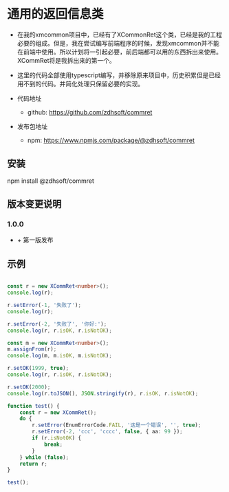 # 通用的返回信息类
-  在我的xmcommon项目中，已经有了XCommonRet这个类，已经是我的工程必要的组成。但是，我在尝试编写前端程序的时候，发现xmcommon并不能在前端中使用。所以计划将一引起必要，前后端都可以用的东西拆出来使用。XCommRet将是我拆出来的第一个。
- 这里的代码全部使用typescript编写，并移除原来项目中，历史积累但是已经用不到的代码。并简化处理只保留必要的实现。

- 代码地址
  - github: https://github.com/zdhsoft/commret

- 发布包地址
  - npm: https://www.npmjs.com/package/@zdhsoft/commret

## 安装

npm install @zdhsoft/commret

## 版本变更说明
### 1.0.0
- \+ 第一版发布

## 示例
```typescript

const r = new XCommRet<number>();
console.log(r);

r.setError(-1, '失败了');
console.log(r);

r.setError(-2, '失败了', '你好:');
console.log(r, r.isOK, r.isNotOK);

const m = new XCommRet<number>();
m.assignFrom(r);
console.log(m, m.isOK, m.isNotOK);

r.setOK(1999, true);
console.log(r, r.isOK, r.isNotOK);

r.setOK(2000);
console.log(r.toJSON(), JSON.stringify(r), r.isOK, r.isNotOK);

function test() {
    const r = new XCommRet();
    do {
        r.setError(EnumErrorCode.FAIL, '这是一个错误', '', true);
        r.setError(-2, 'ccc', 'cccc', false, { aa: 99 });
        if (r.isNotOK) {
            break;
        }
    } while (false);
    return r;
}

test();

```
